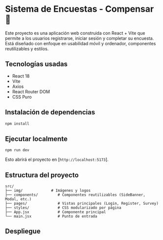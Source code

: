 # Sistema de Encuestas - Compensar 📝

Este proyecto es una aplicación web construida con React + Vite que permite a los usuarios registrarse, iniciar sesión y completar su encuesta. Está diseñado con enfoque en usabilidad móvil y ordenador, componentes reutilizables y estilos.

## Tecnologías usadas

- React 18
- Vite
- Axios
- React Router DOM
- CSS Puro

## Instalación de dependencias

```bash
npm install
```

## Ejecutar localmente

```bash
npm run dev
```

Esto abrirá el proyecto en [`http://localhost:5173`].



## Estructura del proyecto

```
src/
├── img/             # Imágenes y logos
├── components/         # Componentes reutilizables (SideBanner, Modal, etc.)
├── pages/              # Vistas principales (Login, Register, Survey)
├── styles/             # CSS modularizado por página
├── App.jsx             # Componente principal
└── main.jsx            # Punto de entrada
```

## Despliegue
